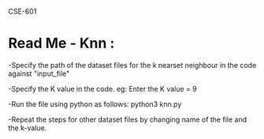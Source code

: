 CSE-601

Read Me - Knn :
=================================================================
-Specify the path of the dataset files for the k nearset neighbour in the code against "input_file" 

-Specify the K value in the code.
	eg: Enter the K value = 9

-Run the file using python as follows:
	python3 knn.py 

-Repeat the steps for other dataset files by changing name of the file and the k-value.